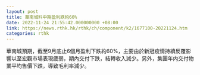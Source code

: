 ```yaml
---
layout: post
title: 華南城料中期盈利跌約60%
date: 2022-11-24 21:55:42.000000000 +08:00
link: https://news.rthk.hk/rthk/ch/component/k2/1677100-20221124.htm
categories: rthk
---
```


華南城預期，截至9月底止6個月盈利下跌約60%，主要由於新冠疫情持續反覆影響以至宏觀市場表現疲弱，期內交付下跌，結轉收入減少。另外，集團年内交付物業平均售價下跌，導致毛利率減少。
